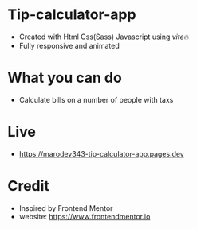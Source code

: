 # Tip-calculator-app

- Created with Html Css(Sass) Javascript using _vite_🔥
- Fully responsive and animated

# What you can do

- Calculate bills on a number of people with taxs

# Live

- https://marodev343-tip-calculator-app.pages.dev

# Credit

- Inspired by Frontend Mentor
- website: https://www.frontendmentor.io
